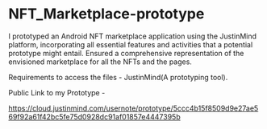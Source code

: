 # NFT_Marketplace-prototype
I prototyped an Android NFT marketplace application using the JustinMind platform, incorporating all essential features and activities that a potential prototype might entail.
Ensured a comprehensive representation of the envisioned marketplace for all the NFTs and the pages.

Requirements to access the files - JustinMind(A prototyping tool).

Public Link to my Prototype -

https://cloud.justinmind.com/usernote/prototype/5ccc4b15f8509d9e27ae569f92a61f42bc5fe75d0928dc91af01857e4447395b

